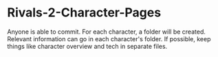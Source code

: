 # Rivals-2-Character-Pages
Anyone is able to commit. For each character, a folder will be created. Relevant information can go in each character's folder. If possible, keep things like character overview and tech in separate files.

